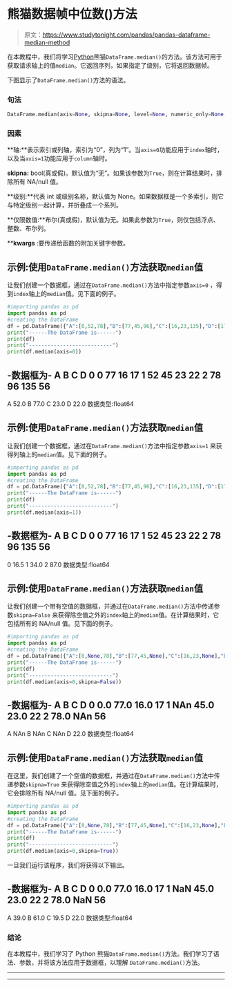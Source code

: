 # 熊猫数据帧中位数()方法

> 原文：<https://www.studytonight.com/pandas/pandas-dataframe-median-method>

在本教程中，我们将学习[Python](https://www.studytonight.com/python/getting-started-with-python)熊猫`DataFrame.median()`的方法。该方法可用于获取请求轴上的值`median`。它返回序列，如果指定了级别，它将返回数据帧。

下图显示了`DataFrame.median()`方法的语法。

### 句法

```py
DataFrame.median(axis=None, skipna=None, level=None, numeric_only=None, **kwargs)
```

### 因素

**轴:**表示索引或列轴，索引为“0”，列为“1”。当`axis=0`功能应用于`index`轴时，以及当`axis=1`功能应用于`column`轴时。

**skipna:** bool(真或假)。默认值为“无”。如果该参数为`True`，则在计算结果时，排除所有 NA/null 值。

**级别:**代表 int 或级别名称，默认值为 None。如果数据框是一个多索引，则它与特定级别一起计算，并折叠成一个系列。

**仅限数值:**布尔(真或假)，默认值为无。如果此参数为`True`，则仅包括浮点、整数、布尔列。

****kwargs** :要传递给函数的附加关键字参数。

## 示例:使用`DataFrame.median()`方法获取`median`值

让我们创建一个数据框，通过在`DataFrame.median()`方法中指定参数`axis=0` ，得到`index`轴上的`median`值。见下面的例子。

```py
#importing pandas as pd
import pandas as pd
#creating the DataFrame
df = pd.DataFrame({"A":[0,52,78],"B":[77,45,96],"C":[16,23,135],"D":[17, 22, 56]}) 
print("------The DataFrame is------")
print(df)
print("---------------------------")
print(df.median(axis=0))
```

-数据框为-
A B C D
0 0 77 16 17
1 52 45 23 22
2 78 96 135 56
-
A 52.0
B 77.0
C 23.0
D 22.0
数据类型:float64

## 示例:使用`DataFrame.median()`方法获取`median`值

让我们创建一个数据框，通过在`DataFrame.median()`方法中指定参数`axis=1` 来获得列轴上的`median`值。见下面的例子。

```py
#importing pandas as pd
import pandas as pd
#creating the DataFrame
df = pd.DataFrame({"A":[0,52,78],"B":[77,45,96],"C":[16,23,135],"D":[17, 22, 56]}) 
print("------The DataFrame is------")
print(df)
print("---------------------------")
print(df.median(axis=1))
```

-数据框为-
A B C D
0 0 77 16 17
1 52 45 23 22
2 78 96 135 56
-
0 16.5
1 34.0
2 87.0
数据类型:float64

## 示例:使用`DataFrame.median()`方法获取`median`值

让我们创建一个带有空值的数据框，并通过在`DataFrame.median()`方法中传递参数`skipna=False` 来获得除空值之外的`index`轴上的`median`值。在计算结果时，它包括所有的 NA/null 值。见下面的例子。

```py
#importing pandas as pd
import pandas as pd
#creating the DataFrame
df = pd.DataFrame({"A":[0,None,78],"B":[77,45,None],"C":[16,23,None],"D":[17, 22, 56]}) 
print("------The DataFrame is------")
print(df)
print("---------------------------")
print(df.median(axis=0,skipna=False))
```

-数据框为-
A B C D
0 0.0 77.0 16.0 17
1 NAn 45.0 23.0 22
2 78.0 NAn 56
-
A NAn
B NAn
C NAn
D 22.0
数据类型:float64

## 示例:使用`DataFrame.median()`方法获取`median`值

在这里，我们创建了一个空值的数据框，并通过在`DataFrame.median()`方法中传递参数`skipna=True` 来获得除空值之外的`index`轴上的`median`值。在计算结果时，它会排除所有 NA/null 值。见下面的例子。

```py
#importing pandas as pd
import pandas as pd
#creating the DataFrame
df = pd.DataFrame({"A":[0,None,78],"B":[77,45,None],"C":[16,23,None],"D":[17, 22, 56]}) 
print("------The DataFrame is------")
print(df)
print("---------------------------")
print(df.median(axis=0,skipna=True))
```

一旦我们运行该程序，我们将获得以下输出。

-数据框为-
A B C D
0 0.0 77.0 16.0 17
1 NaN 45.0 23.0 22
2 78.0 NaN 56
-
A 39.0
B 61.0
C 19.5
D 22.0
数据类型:float64

### 结论

在本教程中，我们学习了 Python 熊猫`DataFrame.median()`方法。我们学习了语法、参数，并将该方法应用于数据框，以理解 `DataFrame.median()`方法。

* * *

* * *